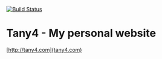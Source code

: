 [![Build Status](https://travis-ci.org/altany/tany4.svg?branch=master)](https://travis-ci.org/altany/tany4)

# Tany4 - My personal website
[http://tany4.com](tany4.com)
